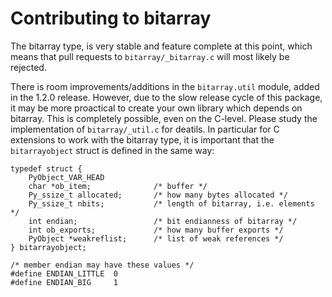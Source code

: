 Contributing to bitarray
========================

The bitarray type, is very stable and feature complete at this point,
which means that pull requests to `bitarray/_bitarray.c` will most likely
be rejected.

There is room improvements/additions in the `bitarray.util` module,
added in the 1.2.0 release.  However, due to the slow release cycle of this
package, it may be more proactical to create your own library which depends
on bitarray.  This is completely possible, even on the C-level.  Please
study the implementation of `bitarray/_util.c` for deatils.  In particular for
C extensions to work with the bitarray type, it is important that
the `bitarrayobject` struct is defined in the same way:

    typedef struct {
        PyObject_VAR_HEAD
        char *ob_item;              /* buffer */
        Py_ssize_t allocated;       /* how many bytes allocated */
        Py_ssize_t nbits;           /* length of bitarray, i.e. elements */
        int endian;                 /* bit endianness of bitarray */
        int ob_exports;             /* how many buffer exports */
        PyObject *weakreflist;      /* list of weak references */
    } bitarrayobject;

    /* member endian may have these values */
    #define ENDIAN_LITTLE  0
    #define ENDIAN_BIG     1
